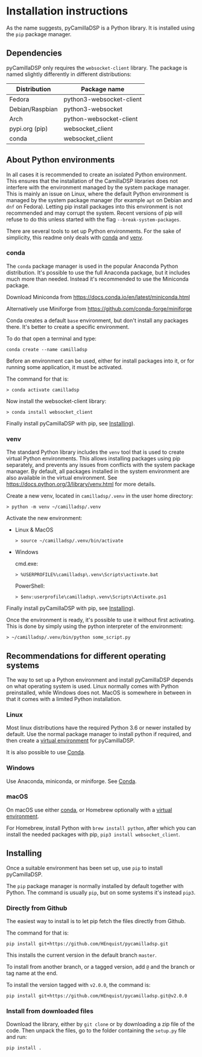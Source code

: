 # Installation instructions
As the name suggests, pyCamillaDSP is a Python library. It is installed using the `pip` package manager.


## Dependencies

pyCamillaDSP only requires the `websocket-client` library.
The package is named slightly differently in different distributions:

| Distribution       | Package name             |
|--------------------|--------------------------|
| Fedora             | python3-websocket-client |
| Debian/Raspbian    | python3-websocket        |
| Arch               | python-websocket-client  |
| pypi.org (pip)     | websocket_client         |
| conda              | websocket_client         |


## About Python environments

In all cases it is recommended to create an isolated Python environment.
This ensures that the installation of the CamillaDSP libraries does not interfere with
the environment managed by the system package manager.
This is mainly an issue on Linux, where the default Python environment is managed by
the system package manager (for example `apt` on Debian and `dnf` on Fedora).
Letting pip install packages into this environment is not recommended
and may corrupt the system.
Recent versions of pip will refuse to do this unless started with the flag `--break-system-packages`.

There are several tools to set up Python environments.
For the sake of simplicity, this readme only deals with [conda](#conda) and [venv](#venv).


### conda

The `conda` package manager is used in the popular Anaconda Python distribution.
It's possible to use the full Anaconda package, but it includes much more than needed.
Instead it's recommended to use the Miniconda package.

Download Miniconda from https://docs.conda.io/en/latest/miniconda.html

Alternatively use Miniforge from https://github.com/conda-forge/miniforge

Conda creates a default `base` environment, but don't install any packages there.
It's better to create a specific environment.

To do that open a terminal and type:
```console
conda create --name camilladsp
```

Before an environment can be used, either for install packages into it,
or for running some application, it must be activated.

The command for that is: 

```console
> conda activate camilladsp
```

Now install the websocket-client library:

```console
> conda install websocket_client
```

Finally install pyCamillaDSP with pip, see [Installing](#installing)).


### venv

The standard Python library includes the `venv` tool that is used to create virtual Python environments.
This allows installing packages using pip separately, and prevents any issues from conflicts with the system package manager.
By default, all packages installed in the system environment are also available in the virtual environment.
See https://docs.python.org/3/library/venv.html for more details.

Create a new venv, located in `camilladsp/.venv` in the user home directory:

```console
> python -m venv ~/camilladsp/.venv
```

Activate the new environment:

- Linux & MacOS
  ```console
  > source ~/camilladsp/.venv/bin/activate
  ```

- Windows

  cmd.exe:
  ```console
  > %USERPROFILE%\camilladsp\.venv\Scripts\activate.bat
  ```

  PowerShell:
  ```console
  > $env:userprofile\camilladsp\.venv\Scripts\Activate.ps1
  ```

Finally install pyCamillaDSP with pip, see [Installing](#installing)).

Once the environment is ready, it's possible to use it without first activating.
This is done by simply using the python interpreter of the environment:

```console
> ~/camilladsp/.venv/bin/python some_script.py
```


## Recommendations for different operating systems

The way to set up a Python environment and install pyCamillaDSP depends on what operating system is used.
Linux normally comes with Python preinstalled, while Windows does not.
MacOS is somewhere in between in that it comes with a limited Python installation.

### Linux
Most linux distributions have the required Python 3.6 or newer installed by default.
Use the normal package manager to install python if required,
and then create a [virtual environment](#venv) for pyCamillaDSP.

It is also possible to use [Conda](#conda).

### Windows
Use Anaconda, miniconda, or miniforge. See [Conda](#conda).

### macOS
On macOS use either [conda](#conda), or Homebrew optionally with a [virtual environment](#venv). 

For Homebrew, install Python with `brew install python`, after which you can install the needed packages with pip, `pip3 install websocket_client`.

## Installing
Once a suitable environment has been set up, use `pip` to install pyCamillaDSP.

The `pip` package manager is normally installed by default together with Python.
The command is usually `pip`, but on some systems it's instead `pip3`.

### Directly from Github
The easiest way to install is to let pip fetch the files directly from Github.

The command for that is:
```console
pip install git+https://github.com/HEnquist/pycamilladsp.git
```
This installs the current version in the default branch `master`.

To install from another branch, or a tagged version, add `@` and the branch or tag name at the end.

To install the version tagged with `v2.0.0`, the command is:
```console
pip install git+https://github.com/HEnquist/pycamilladsp.git@v2.0.0
```

### Install from downloaded files
Download the library, either by `git clone` or by downloading a zip file of the code.
Then unpack the files, go to the folder containing the `setup.py` file and run: 
```console
pip install .
```



